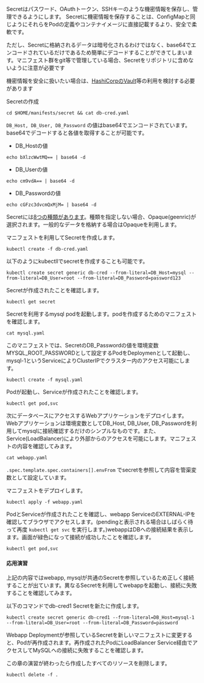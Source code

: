 Secretはパスワード、OAuthトークン、SSHキーのような機密情報を保存し、管理できるようにします。 Secretに機密情報を保存することは、ConfigMapと同じようにそれらをPodの定義やコンテナイメージに直接記載するより、安全で柔軟です。

ただし、Secretに格納されるデータは暗号化されるわけではなく、base64でエンコードされているだけであるため簡単にデコードすることができてしまいます。マニフェスト群をgit等で管理している場合、Secretをリポジトリに含めないように注意が必要です

機密情報を安全に扱いたい場合は、[HashiCorpのVault](https://learn.hashicorp.com/tutorials/vault/agent-kubernetes)等の利用を検討する必要があります

Secretの作成

```execute
cd $HOME/manifests/secret && cat db-cred.yaml
```

```DB_Host, DB_User, DB_Password``` の値はbase64でエンコードされています。base64でデコードすると各値を取得することが可能です。


- DB_Hostの値

```execute
echo bXlzcWwtMQ== | base64 -d
```

- DB_Userの値

```execute
echo cm9vdA== | base64 -d
```

- DB_Passwordの値

```execute
echo cGFzc3dvcmQxMjM= | base64 -d
```

Secretには[8つの種類があります](https://kubernetes.io/ja/docs/concepts/configuration/secret/#secret-types)。種類を指定しない場合、Opaque(geenric)が選択されます。一般的なデータを格納する場合はOpaqueを利用します。


マニフェストを利用してSecretを作成します。

```execute
kubectl create -f db-cred.yaml
```

以下のようにkubectllでsecretを作成することも可能です。

```
kubectl create secret generic db-cred --from-literal=DB_Host=mysql --from-literal=DB_User=root --from-literal=DB_Password=password123
```

Secretが作成されたことを確認します。

```execute
kubectl get secret
```

Secretを利用するmysql podを起動します。podを作成するためのマニフェストを確認します。

```execute
cat mysql.yaml
```

このマニフェストでは、SecretのDB_Passwordの値を環境変数MYSQL_ROOT_PASSWORDとして設定するPodをDeploymenとして起動し、mysql-1というServiceによりClusterIPでクラスター内のアクセス可能にします。

```execute
kubectl create -f mysql.yaml
```

Podが起動し、Serviceが作成されたことを確認します。

```execute
kubectl get pod,svc
```

次にデータベースにアクセスするWebアプリケーションをデプロイします。Webアプリケーションは環境変数としてDB_Host, DB_User, DB_Passwordを利用してmysqlに接続確認するだけのシンプルなものです。また、Service(LoadBalancer)により外部からのアクセスを可能にします。マニフェストの内容を確認してみます。


```execute
cat webapp.yaml
```

```.spec.template.spec.containers[].envFrom``` でsecretを参照して内容を管渠変数として設定しています。

マニフェストをデプロイします。

```execute
kubectl apply -f webapp.yaml
```

PodとServiceが作成されたことを確認し、webapp ServiceのEXTERNAL-IPを確認してブラウザでアクセスします。(pendingと表示される場合はしばらく待って再度 ```kubectl get svc``` を実行します。)webappはDBへの接続結果を表示します。画面が緑色になって接続が成功したことを確認します。

```execute
kubectl get pod,svc
```

#### 応用演習

上記の内容ではwebapp, mysqlが共通のSecretを参照しているため正しく接続することが出ています。異なるSecretを利用してwebappを起動し、接続に失敗することを確認してみます。

以下のコマンドでdb-cred1 Secretを新たに作成します。

```
kubectl create secret generic db-cred1 --from-literal=DB_Host=mysql-1 --from-literal=DB_User=root --from-literal=DB_Password=password
```

Webapp Deploymentが参照しているSecretを新しいマニフェストに変更すると、Podが再作成されます。再作成されたPodにLoadBalancer Service経由でアクセスしてMySQLへの接続に失敗することを確認します。

この章の演習が終わったら作成したすべてのリソースを削除します。

```execute
kubectl delete -f .
```
